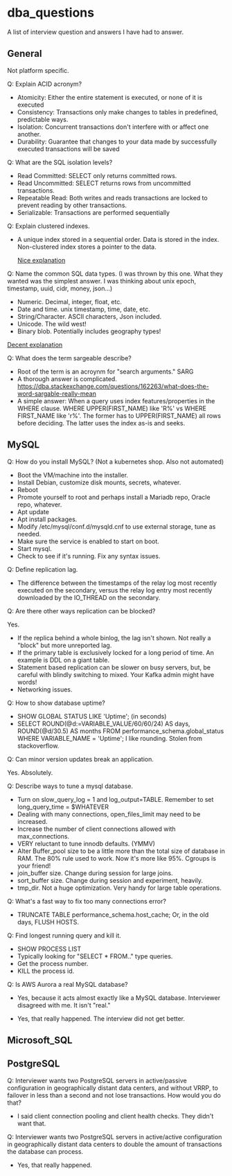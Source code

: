 # dba_questions
A list of interview question and answers I have had to answer.

## General 
Not platform specific.

Q: Explain ACID acronym?

   - Atomicity: Either the entire statement is executed, or none of it is executed
   - Consistency: Transactions only make changes to tables in predefined, predictable ways. 
   - Isolation:  Concurrent transactions don't interfere with or affect one another. 
   - Durability: Guarantee that changes to your data made by successfully executed transactions will be saved
     
Q: What are the SQL isolation levels?

- Read Committed: SELECT only returns committed rows.
- Read Uncommitted: SELECT returns rows from uncommitted transactions.
- Repeatable Read: Both writes and reads transactions are locked to prevent reading by other transactions.
- Serializable: Transactions are performed sequentially
     
Q: Explain clustered indexes.

- A unique index stored in a sequential order.  Data is stored in the index.  
    Non-clustered index stores a pointer to the data.
    
   [Nice explanation](https://www.geeksforgeeks.org/difference-between-clustered-and-non-clustered-index/)
   
Q: Name the common SQL data types.  (I was thrown by this one. What they wanted was the simplest answer. I was thinking about unix epoch, timestamp, uuid, cidr, money, json...)

- Numeric. Decimal, integer, float, etc.
- Date and time. unix timestamp, time, date, etc.
- String/Character.  ASCII characters, Json included.
- Unicode. The wild west!
- Binary blob. Potentially includes geography types!
     
[Decent explanation](https://www.digitalocean.com/community/tutorials/sql-data-types)

Q: What does the term sargeable describe?

- Root of the term is an acroynm  for "search arguments." SARG
- A thorough answer is complicated.  https://dba.stackexchange.com/questions/162263/what-does-the-word-sargable-really-mean
- A simple answer: When a query uses index features/properties in the WHERE clause.  WHERE UPPER(FIRST_NAME) like 'R%' vs WHERE FIRST_NAME like 'r%'. The former has to UPPER(FIRST_NAME) all rows before deciding.  The latter uses the index as-is and seeks. 


## MySQL
Q: How do you install MySQL? (Not a kubernetes shop.  Also not automated)

- Boot the VM/machine into the installer.
- Install Debian, customize disk mounts, secrets, whatever.
- Reboot
- Promote yourself to root and perhaps install a Mariadb repo, Oracle repo, whatever.
- Apt update
- Apt install packages.
- Modify /etc/mysql/conf.d/mysqld.cnf to use external storage, tune as needed.
- Make sure the service is enabled to start on boot.
- Start mysql.
- Check to see if it's running.  Fix any syntax issues.

Q: Define replication lag.

- The difference between the timestamps of the relay log most recently executed on the secondary, versus the relay log entry most recently downloaded by the IO_THREAD on the secondary.

Q: Are there other ways replication can be blocked?

Yes.  

- If the replica behind a whole binlog, the lag isn't shown. Not really a "block" but more unreported lag.
- If the primary table is exclusively locked for a long period of time.  An example is DDL on a giant table.
- Statement based replication can be slower on busy servers, but, be careful with blindly switching to mixed. Your Kafka admin might have words!
- Networking issues.

Q: How to show database uptime?

- SHOW GLOBAL STATUS LIKE 'Uptime'; (in seconds)
- SELECT ROUND(@d:=VARIABLE_VALUE/60/60/24) AS days, ROUND(@d/30.5) AS months FROM performance_schema.global_status WHERE VARIABLE_NAME = 'Uptime';
  I like rounding. Stolen from stackoverflow.

Q: Can minor version updates break an application.

Yes. Absolutely.

Q: Describe ways to tune a mysql database.

- Turn on slow_query_log = 1 and log_output=TABLE.  Remember to set long_query_time = $WHATEVER
- Dealing with many connections, open_files_limit may need to be increased.
- Increase the number of client connections allowed with max_connections.
- VERY reluctant to tune innodb defaults. (YMMV)
- Alter Buffer_pool size to be a little more than the total size of database in RAM.  The 80% rule used to work.  Now it's more like 95%. Cgroups is your friend!
- join_buffer size. Change during session for large joins.
- sort_buffer size. Change during session and experiment, heavily.
- tmp_dir. Not a huge optimization. Very handy for large table operations.

Q: What's a fast way to fix too many connections error?

- TRUNCATE TABLE performance_schema.host_cache; Or, in the old days, FLUSH HOSTS.

Q: Find longest running query and kill it.

- SHOW PROCESS LIST
- Typically looking for "SELECT * FROM.." type queries.
- Get the process number.
- KILL the process id. 

Q: Is AWS Aurora a real MySQL database?

- Yes, because it acts almost exactly like a MySQL database.  Interviewer disagreed with me.  It isn't "real."  

- Yes, that really happened.  The interview did not get better.



## Microsoft_SQL


## PostgreSQL
Q: Interviewer wants two PostgreSQL servers in active/passive configuration in geographically distant data centers, and without VRRP, to failover in less than a second and not lose transactions.  How would you do that?

- I said client connection pooling and client health checks.  They didn't want that. 

Q: Interviewer wants two PostgreSQL servers in active/active configuration in geographically distant data centers to double the amount of transactions the database can process.

- Yes, that really happened.

